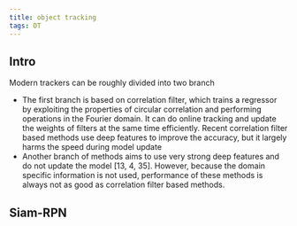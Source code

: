 ```yaml
---
title: object tracking
tags: OT
---
```

## Intro
Modern trackers can be roughly divided into two branch
- The first branch 
is based on correlation filter, which
trains a regressor by exploiting the properties of circular
correlation and performing operations in the Fourier domain.
It can do online tracking and update the weights of
filters at the same time efficiently.
Recent correlation filter based
methods use deep features to improve the accuracy, but it
largely harms the speed during model update
-  Another
branch of methods aims to use very strong deep features
and do not update the model [13, 4, 35]. However,
because the domain specific information is not used, performance
of these methods is always not as good as correlation
filter based methods.

## Siam-RPN
